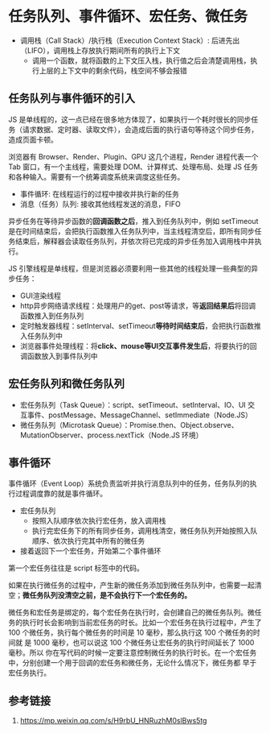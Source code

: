 # 任务队列、事件循环、宏任务、微任务

- 调用栈（Call Stack）/执行栈（Execution Context Stack）: 后进先出（LIFO），调用栈上存放执行期间所有的执行上下文
    - 调用一个函数，就将函数的上下文压入栈，执行值之后会清楚调用栈，执行上层的上下文中的剩余代码，栈空间不够会报错

## 任务队列与事件循环的引入

JS 是单线程的，这一点已经在很多地方体现了，如果执行一个耗时很长的同步任务（请求数据、定时器、读取文件），会造成后面的执行语句等待这个同步任务，造成页面卡顿。

浏览器有 Browser、Render、Plugin、GPU 这几个进程，Render 进程代表一个 Tab 窗口，有一个主线程，需要处理 DOM、计算样式、处理布局、处理 JS 任务和各种输入。需要有一个统筹调度系统来调度这些任务。

- 事件循环: 在线程运行的过程中接收并执行新的任务
- 消息（任务）队列: 接收其他线程发送的消息，FIFO

异步任务在等待异步函数的**回调函数之后**，推入到任务队列中，例如 setTimeout 是在时间结束后，会把执行函数推入任务队列中，当主线程清空后，即所有同步任务结束后，解释器会读取任务队列，并依次将已完成的异步任务加入调用栈中并执行。

JS 引擎线程是单线程，但是浏览器必须要利用一些其他的线程处理一些典型的异步任务：

- GUI渲染线程
- http异步网络请求线程：处理用户的get、post等请求，等**返回结果后**将回调函数推入到任务队列
- 定时触发器线程：setInterval、setTimeout**等待时间结束后**，会把执行函数推入任务队列中
- 浏览器事件处理线程：将**click、mouse等UI交互事件发生后**，将要执行的回调函数放入到事件队列中

## 宏任务队列和微任务队列

- 宏任务队列（Task Queue）：script、setTimeout、setInterval、IO、UI 交互事件、postMessage、MessageChannel、setImmediate（Node.JS）
- 微任务队列（Microtask Queue）：Promise.then、Object.observe、MutationObserver、process.nextTick（Node.JS 环境）

## 事件循环

事件循环（Event Loop）系统负责监听并执行消息队列中的任务，任务队列的执行过程调度靠的就是事件循环。

- 宏任务队列
    - 按照入队顺序依次执行宏任务，放入调用栈
    - 执行完宏任务下的所有同步任务，调用栈清空，微任务队列开始按照入队顺序、依次执行完其中所有的微任务
- 接着返回下一个宏任务，开始第二个事件循环

第一个宏任务往往是 script 标签中的代码。

如果在执行微任务的过程中，产生新的微任务添加到微任务队列中，也需要一起清空；**微任务队列没清空之前，是不会执行下一个宏任务的。**

微任务和宏任务是绑定的，每个宏任务在执行时，会创建自己的微任务队列。微任务的执行时长会影响到当前宏任务的时长。比如一个宏任务在执行过程中，产生了 100 个微任务，执行每个微任务的时间是 10 毫秒，那么执行这 100 个微任务的时间就 是 1000 毫秒，也可以说这 100 个微任务让宏任务的执行时间延长了 1000 毫秒。所以 你在写代码的时候一定要注意控制微任务的执行时长。在一个宏任务中，分别创建一个用于回调的宏任务和微任务，无论什么情况下，微任务都 早于宏任务执行。

## 参考链接

1. https://mp.weixin.qq.com/s/H9rbU_HNRuzhM0slBws5tg
